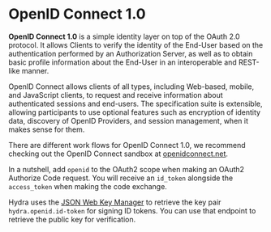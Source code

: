 # OpenID Connect 1.0

**OpenID Connect 1.0** is a simple identity layer on top of the OAuth 2.0 protocol.
It allows Clients to verify the identity of the End-User based on the authentication performed
by an Authorization Server, as well as to obtain basic profile information about the End-User in an
interoperable and REST-like manner.

OpenID Connect allows clients of all types, including Web-based, mobile, and JavaScript clients,
to request and receive information about authenticated sessions and end-users. The specification
suite is extensible, allowing participants to use optional features such as encryption of identity data,
discovery of OpenID Providers, and session management, when it makes sense for them.

There are different work flows for OpenID Connect 1.0, we recommend checking out the OpenID Connect sandbox at
[openidconnect.net](https://openidconnect.net/).

In a nutshell, add `openid` to the OAuth2 scope when making an OAuth2 Authorize Code request.
You will receive an `id_token` alongside the `access_token` when making the code exchange.


Hydra uses the [JSON Web Key Manager](https://ory-am.gitbooks.io/hydra/content/key_manager.html) to retrieve the
key pair `hydra.openid.id-token` for signing ID tokens. You can use that endpoint to retrieve the public key for verification.

